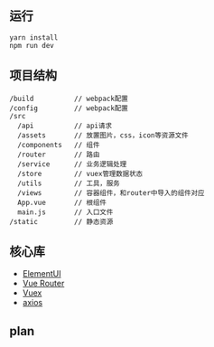 ## 运行
```
yarn install
npm run dev
```
## 项目结构
```
/build          // webpack配置
/config         // webpack配置
/src
  /api          // api请求
  /assets       // 放置图片，css，icon等资源文件
  /components   // 组件
  /router       // 路由
  /service      // 业务逻辑处理
  /store        // vuex管理数据状态
  /utils        // 工具，服务
  /views        // 容器组件，和router中导入的组件对应
  App.vue       // 根组件
  main.js       // 入口文件
/static         // 静态资源
```

## 核心库
- [ElementUI](http://element-cn.eleme.io/#/zh-CN)
- [Vue Router](https://router.vuejs.org/zh/)
- [Vuex](https://vuex.vuejs.org/zh/guide/)
- [axios](https://www.kancloud.cn/yunye/axios/234845)

## plan

